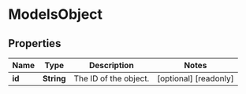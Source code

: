 

# ModelsObject


## Properties

| Name | Type | Description | Notes |
|------------ | ------------- | ------------- | -------------|
|**id** | **String** | The ID of the object. |  [optional] [readonly] |




